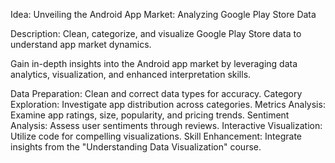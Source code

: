 Idea: Unveiling the Android App Market: Analyzing Google Play Store Data

Description:
Clean, categorize, and visualize Google Play Store data to understand app market dynamics.

Gain in-depth insights into the Android app market by leveraging data analytics, visualization,
and enhanced interpretation skills.


Data Preparation:
Clean and correct data types for accuracy.
Category Exploration:
Investigate app distribution across categories.
Metrics Analysis:
Examine app ratings, size, popularity, and pricing trends.
Sentiment Analysis:
Assess user sentiments through reviews.
Interactive Visualization:
Utilize code for compelling visualizations.
Skill Enhancement:
Integrate insights from the "Understanding Data Visualization" course.
